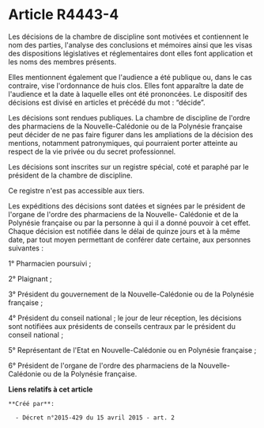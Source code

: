 # Article R4443-4

Les décisions de la chambre de discipline sont motivées et contiennent le nom des parties, l'analyse des conclusions et
mémoires ainsi que les visas des dispositions législatives et réglementaires dont elles font application et les noms des
membres présents.

Elles mentionnent également que l'audience a été publique ou, dans le cas contraire, vise l'ordonnance de huis clos. Elles
font apparaître la date de l'audience et la date à laquelle elles ont été prononcées. Le dispositif des décisions est divisé
en articles et précédé du mot : “décide”.

Les décisions sont rendues publiques. La chambre de discipline de l'ordre des pharmaciens de la Nouvelle-Calédonie ou de la
Polynésie française peut décider de ne pas faire figurer dans les ampliations de la décision des mentions, notamment
patronymiques, qui pourraient porter atteinte au respect de la vie privée ou du secret professionnel.

Les décisions sont inscrites sur un registre spécial, coté et paraphé par le président de la chambre de discipline.

Ce registre n'est pas accessible aux tiers.

Les expéditions des décisions sont datées et signées par le président de l'organe de l'ordre des pharmaciens de la Nouvelle-
Calédonie et de la Polynésie française ou par la personne à qui il a donné pouvoir à cet effet. Chaque décision est notifiée
dans le délai de quinze jours et à la même date, par tout moyen permettant de conférer date certaine, aux personnes
suivantes :

1° Pharmacien poursuivi ;

2° Plaignant ;

3° Président du gouvernement de la Nouvelle-Calédonie ou de la Polynésie française ;

4° Président du conseil national ; le jour de leur réception, les décisions sont notifiées aux présidents de conseils
centraux par le président du conseil national ;

5° Représentant de l'Etat en Nouvelle-Calédonie ou en Polynésie française ;

6° Président de l'organe de l'ordre des pharmaciens de la Nouvelle-Calédonie ou de la Polynésie française.

**Liens relatifs à cet article**

	**Créé par**:

	  - Décret n°2015-429 du 15 avril 2015 - art. 2
